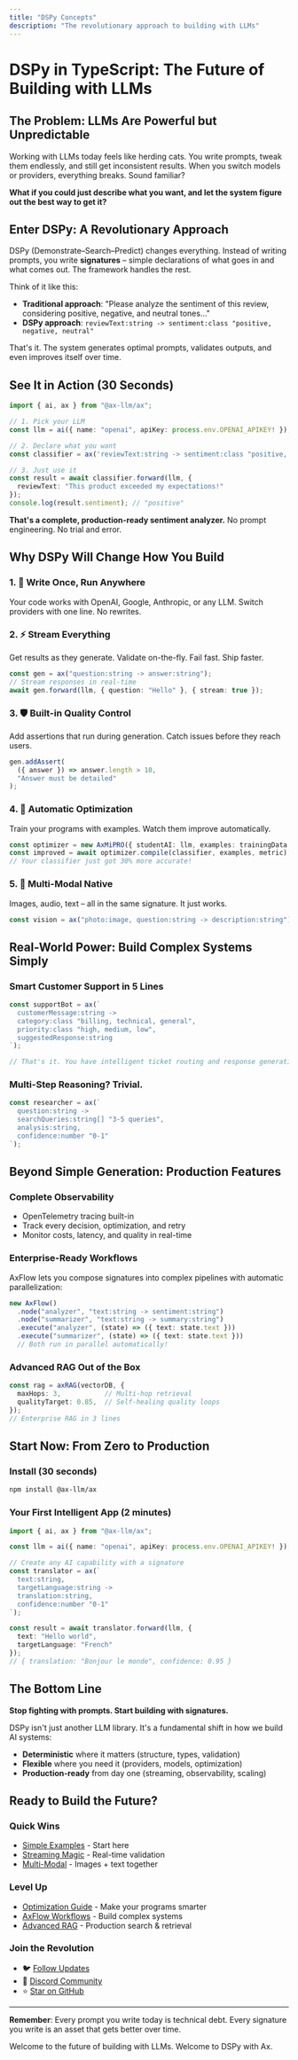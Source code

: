 ```yaml
---
title: "DSPy Concepts"
description: "The revolutionary approach to building with LLMs"
---
```


# DSPy in TypeScript: The Future of Building with LLMs

## The Problem: LLMs Are Powerful but Unpredictable

Working with LLMs today feels like herding cats. You write prompts, tweak them endlessly, and still get inconsistent results. When you switch models or providers, everything breaks. Sound familiar?

**What if you could just describe what you want, and let the system figure out the best way to get it?**

## Enter DSPy: A Revolutionary Approach

DSPy (Demonstrate–Search–Predict) changes everything. Instead of writing prompts, you write **signatures** – simple declarations of what goes in and what comes out. The framework handles the rest.

Think of it like this:
- **Traditional approach**: "Please analyze the sentiment of this review, considering positive, negative, and neutral tones..."
- **DSPy approach**: `reviewText:string -> sentiment:class "positive, negative, neutral"`

That's it. The system generates optimal prompts, validates outputs, and even improves itself over time.

## See It in Action (30 Seconds)

```typescript
import { ai, ax } from "@ax-llm/ax";

// 1. Pick your LLM
const llm = ai({ name: "openai", apiKey: process.env.OPENAI_APIKEY! });

// 2. Declare what you want
const classifier = ax('reviewText:string -> sentiment:class "positive, negative, neutral"');

// 3. Just use it
const result = await classifier.forward(llm, { 
  reviewText: "This product exceeded my expectations!" 
});
console.log(result.sentiment); // "positive"
```

**That's a complete, production-ready sentiment analyzer.** No prompt engineering. No trial and error.

## Why DSPy Will Change How You Build

### 1. 🎯 **Write Once, Run Anywhere**
Your code works with OpenAI, Google, Anthropic, or any LLM. Switch providers with one line. No rewrites.

### 2. ⚡ **Stream Everything**
Get results as they generate. Validate on-the-fly. Fail fast. Ship faster.

```typescript
const gen = ax("question:string -> answer:string");
// Stream responses in real-time
await gen.forward(llm, { question: "Hello" }, { stream: true });
```

### 3. 🛡️ **Built-in Quality Control**
Add assertions that run during generation. Catch issues before they reach users.

```typescript
gen.addAssert(
  ({ answer }) => answer.length > 10,
  "Answer must be detailed"
);
```

### 4. 🚀 **Automatic Optimization**
Train your programs with examples. Watch them improve automatically.

```typescript
const optimizer = new AxMiPRO({ studentAI: llm, examples: trainingData });
const improved = await optimizer.compile(classifier, examples, metric);
// Your classifier just got 30% more accurate!
```

### 5. 🎨 **Multi-Modal Native**
Images, audio, text – all in the same signature. It just works.

```typescript
const vision = ax("photo:image, question:string -> description:string");
```

## Real-World Power: Build Complex Systems Simply

### Smart Customer Support in 5 Lines

```typescript
const supportBot = ax(`
  customerMessage:string -> 
  category:class "billing, technical, general",
  priority:class "high, medium, low",
  suggestedResponse:string
`);

// That's it. You have intelligent ticket routing and response generation.
```

### Multi-Step Reasoning? Trivial.

```typescript
const researcher = ax(`
  question:string -> 
  searchQueries:string[] "3-5 queries",
  analysis:string,
  confidence:number "0-1"
`);
```

## Beyond Simple Generation: Production Features

### Complete Observability
- OpenTelemetry tracing built-in
- Track every decision, optimization, and retry
- Monitor costs, latency, and quality in real-time

### Enterprise-Ready Workflows
AxFlow lets you compose signatures into complex pipelines with automatic parallelization:

```typescript
new AxFlow()
  .node("analyzer", "text:string -> sentiment:string")
  .node("summarizer", "text:string -> summary:string")
  .execute("analyzer", (state) => ({ text: state.text }))
  .execute("summarizer", (state) => ({ text: state.text }))
  // Both run in parallel automatically!
```

### Advanced RAG Out of the Box
```typescript
const rag = axRAG(vectorDB, {
  maxHops: 3,           // Multi-hop retrieval
  qualityTarget: 0.85,  // Self-healing quality loops
});
// Enterprise RAG in 3 lines
```

## Start Now: From Zero to Production

### Install (30 seconds)
```bash
npm install @ax-llm/ax
```

### Your First Intelligent App (2 minutes)
```typescript
import { ai, ax } from "@ax-llm/ax";

const llm = ai({ name: "openai", apiKey: process.env.OPENAI_APIKEY! });

// Create any AI capability with a signature
const translator = ax(`
  text:string, 
  targetLanguage:string -> 
  translation:string,
  confidence:number "0-1"
`);

const result = await translator.forward(llm, {
  text: "Hello world",
  targetLanguage: "French"
});
// { translation: "Bonjour le monde", confidence: 0.95 }
```

## The Bottom Line

**Stop fighting with prompts. Start building with signatures.**

DSPy isn't just another LLM library. It's a fundamental shift in how we build AI systems:
- **Deterministic** where it matters (structure, types, validation)
- **Flexible** where you need it (providers, models, optimization)
- **Production-ready** from day one (streaming, observability, scaling)

## Ready to Build the Future?

### Quick Wins
- [Simple Examples](https://github.com/ax-llm/ax/blob/main/src/examples/) - Start here
- [Streaming Magic](https://github.com/ax-llm/ax/blob/main/src/examples/streaming1.ts) - Real-time validation
- [Multi-Modal](https://github.com/ax-llm/ax/blob/main/src/examples/multi-modal.ts) - Images + text together

### Level Up
- [Optimization Guide](/optimize/) - Make your programs smarter
- [AxFlow Workflows](/axflow/) - Build complex systems
- [Advanced RAG](/axrag/) - Production search & retrieval

### Join the Revolution
- 🐦 [Follow Updates](https://twitter.com/dosco)
- 💬 [Discord Community](https://discord.gg/DSHg3dU7dW)
- ⭐ [Star on GitHub](https://github.com/ax-llm/ax)

---

**Remember**: Every prompt you write today is technical debt. Every signature you write is an asset that gets better over time.

Welcome to the future of building with LLMs. Welcome to DSPy with Ax.